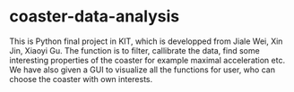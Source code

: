 # coaster-data-analysis
This is Python final project in KIT, which is developped from Jiale Wei, Xin Jin, Xiaoyi Gu.
The function is to filter, callibrate the data, find some interesting properties of the coaster for example maximal acceleration etc.
We have also given a GUI to visualize all the functions for user, who can choose the coaster with own interests.
